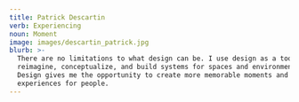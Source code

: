 ```yaml
---
title: Patrick Descartin
verb: Experiencing
noun: Moment
image: images/descartin_patrick.jpg
blurb: >-
  There are no limitations to what design can be. I use design as a tool to
  reimagine, conceptualize, and build systems for spaces and environments.
  Design gives me the opportunity to create more memorable moments and
  experiences for people.
---
```

